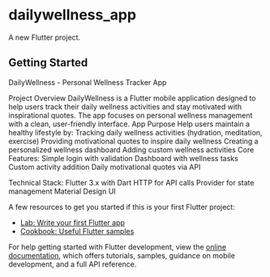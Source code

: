 # dailywellness_app

A new Flutter project.

## Getting Started

DailyWellness - Personal Wellness Tracker App

Project Overview
DailyWellness is a Flutter mobile application designed to help users track their daily wellness activities and stay motivated with inspirational quotes. The app focuses on personal wellness management with a clean, user-friendly interface.
App Purpose
Help users maintain a healthy lifestyle by:
Tracking daily wellness activities (hydration, meditation, exercise)
Providing motivational quotes to inspire daily wellness
Creating a personalized wellness dashboard
Adding custom wellness activities
Core Features:
Simple login with validation
Dashboard with wellness tasks
Custom activity addition
Daily motivational quotes via API

Technical Stack:
Flutter 3.x with Dart
HTTP for API calls
Provider for state management
Material Design UI

A few resources to get you started if this is your first Flutter project:

- [Lab: Write your first Flutter app](https://docs.flutter.dev/get-started/codelab)
- [Cookbook: Useful Flutter samples](https://docs.flutter.dev/cookbook)

For help getting started with Flutter development, view the
[online documentation](https://docs.flutter.dev/), which offers tutorials,
samples, guidance on mobile development, and a full API reference.
